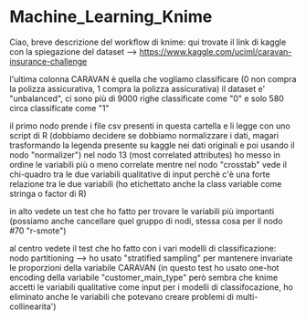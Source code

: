 # Machine_Learning_Knime

Ciao,
breve descrizione del workflow di knime:
qui trovate il link di kaggle con la spiegazione del dataset --> https://www.kaggle.com/uciml/caravan-insurance-challenge 

l'ultima colonna CARAVAN è quella che vogliamo classificare (0 non compra la polizza assicurativa, 1 compra la polizza assicurativa)
il dataset e' "unbalanced", ci sono più di 9000 righe classificate come "0" e solo 580 circa classificate come "1"

il primo nodo prende i file csv presenti in questa cartella e li legge con uno script di R (dobbiamo decidere se dobbiamo normalizzare i dati, magari trasformando la legenda presente su kaggle nei dati originali e poi usando il nodo "normalizer")
nel nodo 13 (most correlated attributes) ho messo in ordine le variabili più o meno correlate
mentre nel nodo "crosstab" vede il chi-quadro tra le due variabili qualitative di input perchè c'è una forte relazione tra le due variabili (ho etichettato anche la class variable come stringa o factor di R)

in alto vedete un test che ho fatto per trovare le variabili più importanti (possiamo anche cancellare quel gruppo di nodi, stessa cosa per il nodo #70 "r-smote")

al centro vedete il test che ho fatto con i vari modelli di classificazione:
nodo partitioning --> ho usato "stratified sampling" per mantenere invariate le proporzioni della variabile CARAVAN
(in questo test ho usato one-hot encoding della variabile "customer_main_type" però sembra che knime accetti le variabili qualitative 
come input per i modelli di classifocazione, ho eliminato anche le variabili che potevano creare problemi di multi-collinearita')



